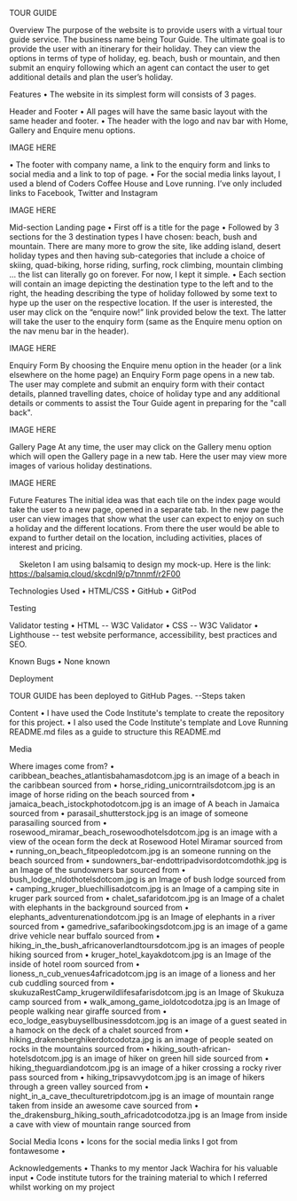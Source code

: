TOUR GUIDE

Overview
The purpose of the website is to provide users with a virtual tour guide service. The business name being Tour Guide. The ultimate goal is to provide the user with an itinerary for their holiday. They can view the options in terms of type of holiday, eg. beach, bush or mountain, and then submit an enquiry following which an agent can contact the user to get additional details and plan the user’s holiday.

Features
•	The website in its simplest form will consists of 3 pages.

Header and Footer
•	All pages will have the same basic layout with the same header and footer.
•	The header with the logo and nav bar with Home, Gallery and Enquire menu options.

IMAGE HERE 

•	The footer with company name, a link to the enquiry form and links to social media and a link to top of page.
•	For the social media links layout, I used a blend of Coders Coffee House and Love running. I’ve only included links to Facebook, Twitter and Instagram

IMAGE HERE
 
Mid-section Landing page
•	First off is a title for the page
•	Followed by 3 sections for the 3 destination types I have chosen: beach, bush and mountain. There are many more to grow the site, like adding island, desert holiday types and then having sub-categories that include a choice of skiing, quad-biking, horse riding, surfing, rock climbing, mountain climbing ... the list can literally go on forever. For now, I kept it simple. 
•	Each section will contain an image depicting the destination type to the left and to the right, the heading describing the type of holiday followed by some text to hype up the user on the respective location. If the user is interested, the user may click on the “enquire now!” link provided below the text. The latter will take the user to the enquiry form (same as the Enquire menu option on the nav menu bar in the header).
 
IMAGE HERE

Enquiry Form
By choosing the Enquire menu option in the header (or a link elsewhere on the home page) an Enquiry Form page opens in a new tab. The user may complete and submit an enquiry form with their contact details, planned travelling dates, choice of holiday type and any additional details or comments to assist the Tour Guide agent in preparing for the "call back".

IMAGE HERE

Gallery Page
At any time, the user may click on the Gallery menu option which will open the Gallery page in a new tab. Here the user may view more images of various holiday destinations.

IMAGE HERE
 

 

Future Features
The initial idea was that each tile on the index page would take the user to a new page, opened in a separate tab. In the new page the user can view images that show what the user can expect to enjoy on such a holiday and the different locations. From there the user would be able to expand to further detail on the location, including activities, places of interest and pricing.

 
Skeleton
I am using balsamiq to design my mock-up. Here is the link:
https://balsamiq.cloud/skcdnl9/p7tnnmf/r2F00

Technologies Used
•	HTML/CSS
•	GitHub
•	GitPod

Testing

Validator testing
•	HTML -- W3C Validator
•	CSS -- W3C Validator
•	Lighthouse -- test website performance, accessibility, best practices and SEO.

Known Bugs
•	None known

Deployment

TOUR GUIDE has been deployed to GitHub Pages.
  --Steps taken

Content
•	I have used the Code Institute's template to create the repository for this project.
•	I also used the Code Institute's template and Love Running README.md files as a guide to structure this README.md
  
Media

Where images come from?
•	caribbean_beaches_atlantisbahamasdotcom.jpg is an image of a beach in the caribbean sourced from 
•	horse_riding_unicorntrailsdotcom.jpg is an image of horse riding on the beach sourced from 
•	jamaica_beach_istockphotodotcom.jpg is an image of A beach in Jamaica sourced from 
•	parasail_shutterstock.jpg is an image of someone parasailing sourced from 
•	rosewood_miramar_beach_rosewoodhotelsdotcom.jpg is an image with a view of the ocean form the deck at Rosewood Hotel Miramar sourced from 
•	running_on_beach_fitpeopledotcom.jpg is an someone running on the beach sourced from 
•	sundowners_bar-endottripadvisordotcomdothk.jpg is an Image of the sundowners bar sourced from 
•	bush_lodge_nldothotelsdotcom.jpg is an Image of bush lodge sourced from 
•	camping_kruger_bluechillisadotcom.jpg is an Image of a camping site in kruger park sourced from 
•	chalet_safaridotcom.jpg is an Image of a chalet with elephants in the background sourced from 
•	elephants_adventurenationdotcom.jpg is an Image of elephants in a river sourced from 
•	gamedrive_safaribookingsdotcom.jpg is an image of a game drive vehicle near buffalo sourced from 
•	hiking_in_the_bush_africanoverlandtoursdotcom.jpg is an images of people hiking sourced from 
•	kruger_hotel_kayakdotcom.jpg is an Image of the inside of hotel room sourced from 
•	lioness_n_cub_venues4africadotcom.jpg is an image of a lioness and her cub cuddling sourced from 
•	skukuzaRestCamp_krugerwildlifesafarisdotcom.jpg is an Image of Skukuza camp sourced from 
•	walk_among_game_ioldotcodotza.jpg is an Image of people walking near giraffe sourced from 
•	eco_lodge_easybuysellbusinessdotcom.jpg is an image of a guest seated in a hamock on the deck of a chalet sourced from 
•	hiking_drakensberghikerdotcodotza.jpg is an image of people seated on rocks in the mountains sourced from 
•	hiking_south-african-hotelsdotcom.jpg is an image of hiker on green hill side sourced from 
•	hiking_theguardiandotcom.jpg is an image of a hiker crossing a rocky river pass sourced from 
•	hiking_tripsavvydotcom.jpg is an image of hikers through a green valley sourced from 
•	night_in_a_cave_theculturetripdotcom.jpg is an image of mountain range taken from inside an awesome cave sourced from 
•	the_drakensburg_hiking_south_africadotcodotza.jpg is an Image from inside a cave with view of mountain range sourced from 

Social Media Icons
•	Icons for the social media links I got from fontawesome
•	<script src="https://kit.fontawesome.com/22fc9c9df2.js" crossorigin="anonymous"></script>

Acknowledgements
•	Thanks to my mentor Jack Wachira for his valuable input
•	Code institute tutors for the training material to which I referred whilst working on my project


